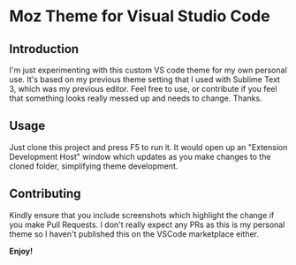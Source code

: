# Moz Theme for Visual Studio Code
## Introduction
I'm just experimenting with this custom VS code theme for my own personal use. It's based on my previous theme setting that I used with Sublime Text 3, which was my previous editor. Feel free to use, or contribute if you feel that something looks really messed up and needs to change. Thanks.

## Usage
Just clone this project and press F5 to run it. It would open up an "Extension Development Host" window which updates as you make changes to the cloned folder, simplifying theme development.

## Contributing
Kindly ensure that you include screenshots which highlight the change if you make Pull Requests. I don't really expect any PRs as this is my personal theme so I haven't published this on the VSCode marketplace either.

**Enjoy!**
